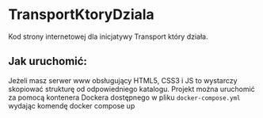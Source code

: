 # TransportKtoryDziala
Kod strony internetowej dla inicjatywy Transport który działa.

## Jak uruchomić:
Jeżeli masz serwer www obsługujący HTML5, CSS3 i JS to wystarczy skopiować strukturę od odpowiedniego katalogu.
Projekt można uruchomić za pomocą kontenera Dockera dostępnego w pliku `docker-compose.yml` wydając komendę docker compose up

